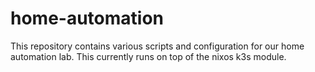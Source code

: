 # home-automation

This repository contains various scripts and configuration for our home
automation lab. This currently runs on top of the nixos k3s module.

